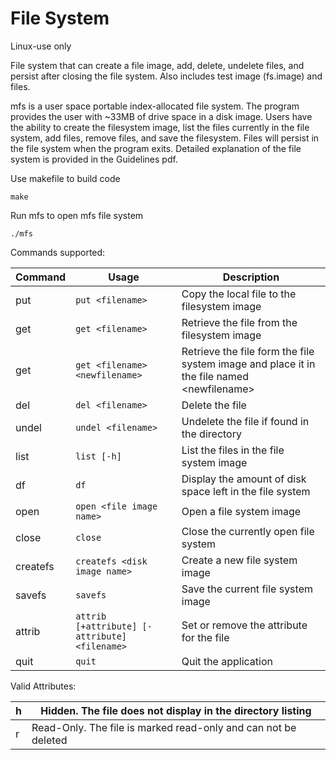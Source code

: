 # File System

Linux-use only

File system that can create a file image, add, delete, undelete files, and persist after closing the file system. Also includes test image (fs.image) and files.


mfs is a user space portable index-allocated file system. The program provides the user with ~33MB of drive space in a disk image.
Users have the ability to create the filesystem image, list the files currently in the file system, add files, remove files, and save the filesystem.
Files will persist in the file system when the program exits.
Detailed explanation of the file system is provided in the Guidelines pdf.

Use makefile to build code
```
make
```

Run mfs to open mfs file system
```
./mfs
```


Commands supported:


| **Command**                | **Usage**                                       | **Description**                                                                               |
|------------------------|---------------------------------------------|-------------------------------------------------------------------------------------------|
| put                    | ```put <filename>```                              | Copy the local file to the filesystem image                                               |
| get                    | ```get <filename>```                              | Retrieve the file from the filesystem image                                               |
| get                    | ```get <filename> <newfilename>```                | Retrieve the file form the file system image and place it in the file named &lt;newfilename&gt; |
| del                    | ```del <filename>```                              | Delete the file                                                                           |
| undel                  | ```undel <filename>```                            | Undelete the file if found in the directory                                               |
| list                   | ```list [-h]```                                   | List the files in the file system image                                                   |
| df                     | ```df```                                          | Display the amount of disk space left in the file system                                  |
| open                   | ```open <file image name>```                      | Open a file system image                                                                  |
| close                  | ```close```                                       | Close the currently open file system                                                      |
| createfs               | ```createfs <disk image name>```                  | Create a new file system image                                                            |
| savefs                 | ```savefs```                                      | Save the current file system image                                                        |
| attrib                 | ```attrib [+attribute] [-attribute] <filename>``` | Set or remove the attribute for the file                                                  |
| quit                   | ```quit```                                        | Quit the application                                                                      |


Valid Attributes:

| h                                 | Hidden. The file does not display in the directory listing     |
|-----------------------------------|------------------------------------------------------------------|
| r                                 | Read-Only. The file is marked read-only and can not be deleted |